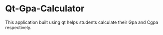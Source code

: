 # Qt-Gpa-Calculator
This application built using qt helps students calculate their Gpa and Cgpa respectively.
